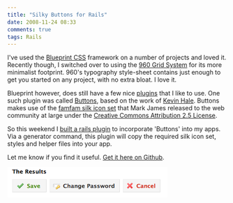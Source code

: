 ```yaml
---
title: "Silky Buttons for Rails"
date: 2008-11-24 08:33
comments: true
tags: Rails
---
```


I've used the [Blueprint CSS](http://blueprintcss.org/) framework on a number of projects and loved it. Recently though, I switched over to using the [960 Grid System](http://960.gs/) for its more minimalist footprint. 960's typography style-sheet contains just enough to get you started on any project, with no extra bloat. I love it.

Blueprint however, does still have a few nice [plugins](http://github.com/joshuaclayton/blueprint-css/wikis/plugins) that I like to use. One such plugin was called [Buttons](http://github.com/joshuaclayton/blueprint-css/tree/master/blueprint%2Fplugins%2Fbuttons), based on the work of [Kevin Hale](http://particletree.com/features/rediscovering-the-button-element/). Buttons makes use of the [famfam silk icon set](http://www.famfamfam.com/lab/icons/silk/) that Mark James released to the web community at large under the [Creative Commons Attribution 2.5 License](http://creativecommons.org/licenses/by/2.5/).

So this weekend I [built a rails plugin](http://github.com/CodeOfficer/silky-buttons-for-rails/) to incorporate 'Buttons' into my apps. Via a generator command, this plugin will copy the required silk icon set, styles and helper files into your app.

Let me know if you find it useful. [Get it here on Github](http://github.com/CodeOfficer/silky-buttons-for-rails/).

![silky buttons](/images/mine/silkybuttons.png)
